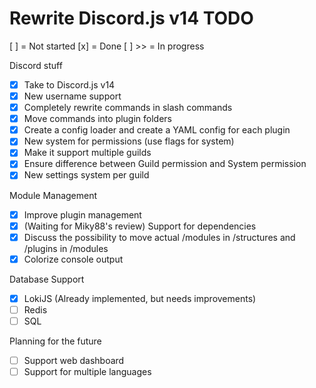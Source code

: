 # Rewrite Discord.js v14 TODO
[ ] = Not started
[x] = Done
[ ] >> = In progress

Discord stuff
- [x] Take to Discord.js v14
- [x] New username support
- [x] Completely rewrite commands in slash commands
- [x] Move commands into plugin folders
- [x] Create a config loader and create a YAML config for each plugin
- [x] New system for permissions (use flags for system)
- [x] Make it support multiple guilds
- [x] Ensure difference between Guild permission and System permission
- [x] New settings system per guild

Module Management
- [x] Improve plugin management
- [x] (Waiting for Miky88's review) Support for dependencies
- [x] Discuss the possibility to move actual /modules in /structures and /plugins in /modules
- [x] Colorize console output

Database Support
- [x] LokiJS (Already implemented, but needs improvements)
- [ ] Redis
- [ ] SQL

Planning for the future
- [ ] Support web dashboard
- [ ] Support for multiple languages